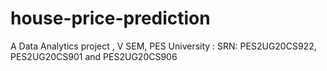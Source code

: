 # house-price-prediction
A Data Analytics project , V SEM, PES University : SRN: PES2UG20CS922, PES2UG20CS901 and PES2UG20CS906
